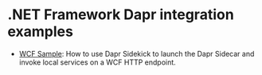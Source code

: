 # .NET Framework Dapr integration examples

- [WCF Sample](./WcfSample): How to use Dapr Sidekick to launch the Dapr Sidecar and invoke local services on a WCF HTTP endpoint.

